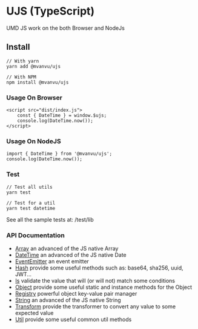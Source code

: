 # UJS (TypeScript)

UMD JS work on the both Browser and NodeJs

## Install

```
// With yarn
yarn add @mvanvu/ujs

// With NPM
npm install @mvanvu/ujs
```

### Usage On Browser

```
<script src="dist/index.js">
    const { DateTime } = window.$ujs;
    console.log(DateTime.now());
</script>
```

### Usage On NodeJS

```
import { DateTime } from '@mvanvu/ujs';
console.log(DateTime.now());
```

### Test

```
// Test all utils
yarn test

// Test for a util
yarn test datetime
```

See all the sample tests at: /test/lib

### API Documentation

-  [Array](docs/Array.md) an advanced of the JS native Array
-  [DateTime](docs/Datetime.md) an advanced of the JS native Date
-  [EventEmitter](docs/Event-emitter.md) an event emitter
-  [Hash](docs/Hash.md) provide some useful methods such as: base64, sha256, uuid, JWT...
-  [Is](docs/Is.md) validate the value that will (or will not) match some conditions
-  [Object](docs/Object.md) provide some useful static and instance methods for the Object
-  [Registry](docs/Registry.md) powerful object key-value pair manager
-  [String](docs/String.md) an advanced of the JS native String
-  [Transform](docs/Transform.md) provide the transformer to convert any value to some expected value
-  [Util](docs/Util.md) provide some useful common util methods
